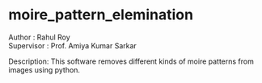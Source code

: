 # moire_pattern_elemination
Author : Rahul Roy <br>
Supervisor : Prof. Amiya Kumar Sarkar

Description:
This software removes  different kinds of moire patterns from images using python.
